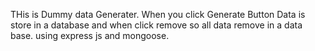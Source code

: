 THis is Dummy data Generater. When you click Generate Button Data is store in a database and when click remove so all data remove in a data base.
using express js and mongoose.

